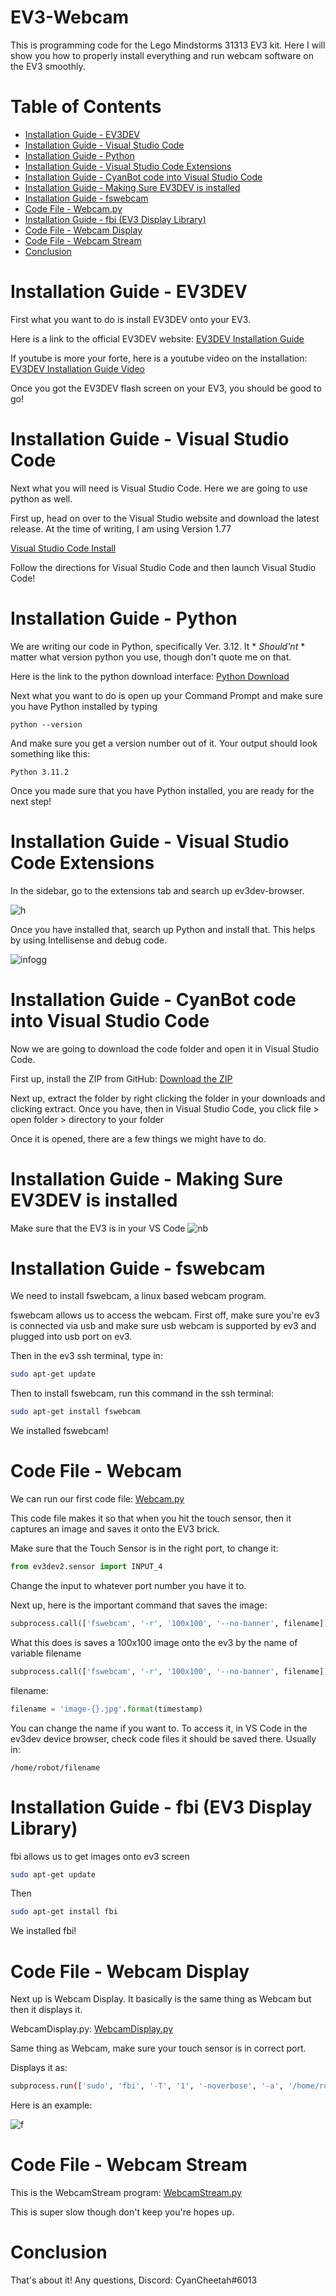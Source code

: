 # EV3-Webcam

This is programming code for the Lego Mindstorms 31313 EV3 kit. Here I will show you how to properly install everything and run webcam software on the EV3 smoothly.


# Table of Contents

* [Installation Guide - EV3DEV](https://github.com/CyanCheetah/EV3-Webcam#installation-guide---ev3dev)
* [Installation Guide - Visual Studio Code](https://github.com/CyanCheetah/EV3-Webcam#installation-guide---visual-studio-code)
* [Installation Guide - Python](https://github.com/CyanCheetah/EV3-Webcam#installation-guide---python)
* [Installation Guide - Visual Studio Code Extensions](https://github.com/CyanCheetah/EV3-Webcam#installation-guide---visual-studio-code-extensions)
* [Installation Guide - CyanBot code into Visual Studio Code](https://github.com/CyanCheetah/EV3-Webcam#installation-guide---cyanbot-code-into-visual-studio-code)
* [Installation Guide - Making Sure EV3DEV is installed](https://github.com/CyanCheetah/EV3-Webcam#installation-guide---making-sure-ev3dev-is-installed)
* [Installation Guide - fswebcam](https://github.com/CyanCheetah/EV3-Webcam#installation-guide---fswebcam)
* [Code File - Webcam.py](https://github.com/CyanCheetah/EV3-Webcam#code-file---webcampy)
* [Installation Guide - fbi (EV3 Display Library)](https://github.com/CyanCheetah/EV3-Webcam#installation-guide---fbi-ev3-display-library)
* [Code File - Webcam Display](https://github.com/CyanCheetah/EV3-Webcam#code-file---webcam-display)
* [Code File - Webcam Stream](https://github.com/CyanCheetah/EV3-Webcam#code-file---webcam-stream)
* [Conclusion](https://github.com/CyanCheetah/EV3-Webcam#conclusion)


# Installation Guide - EV3DEV

First what you want to do is install EV3DEV onto your EV3. 

Here is a link to the official EV3DEV website:
[EV3DEV Installation Guide](https://www.ev3dev.org/docs/getting-started/)

If youtube is more your forte, here is a youtube video on the installation:
[EV3DEV Installation Guide Video](https://www.youtube.com/watch?v=ogLzfo4aYvg&ab_channel=BrandonJacobson)

Once you got the EV3DEV flash screen on your EV3, you should be good to go!

# Installation Guide - Visual Studio Code

Next what you will need is Visual Studio Code. Here we are going to use python as well.

First up, head on over to the Visual Studio website and download the latest release. At the time of writing, I am using Version 1.77

[Visual Studio Code Install](https://code.visualstudio.com/download)

Follow the directions for Visual Studio Code and then launch Visual Studio Code!

# Installation Guide - Python

We are writing our code in Python, specifically Ver. 3.12. It * *Should'nt* * matter what version python you use, though don't quote me on that.

Here is the link to the python download interface:
[Python Download](https://www.python.org/downloads/)

Next what you want to do is open up your Command Prompt and make sure you have Python installed by typing

```
python --version
```

And make sure you get a version number out of it. Your output should look something like this:

```
Python 3.11.2
```

Once you made sure that you have Python installed, you are ready for the next step!

# Installation Guide - Visual Studio Code Extensions

In the sidebar, go to the extensions tab and search up ev3dev-browser. 

![h](https://user-images.githubusercontent.com/91763642/229658655-f3eb5ec4-963e-4894-b44e-38362e8bc897.png)


Once you have installed that, search up Python and install that. This helps by using Intellisense and debug code.

![infogg](https://user-images.githubusercontent.com/91763642/229658672-66ac76cb-9257-44ec-8e47-ddcf9289c1b7.png)


# Installation Guide - CyanBot code into Visual Studio Code

Now we are going to download the code folder and open it in Visual Studio Code.

First up, install the ZIP from GitHub: [Download the ZIP](https://github.com/CyanCheetah/EV3-Webcam/releases/tag/v1.0.0)

Next up, extract the folder by right clicking the folder in your downloads and clicking extract. Once you have, then in Visual Studio Code, you click file > open folder > directory to your folder

Once it is opened, there are a few things we might have to do. 

# Installation Guide - Making Sure EV3DEV is installed

Make sure that the EV3 is in your VS Code
![nb](https://user-images.githubusercontent.com/91763642/229658842-dce1d6a5-a68b-4aa2-8657-b2daef63f635.png)

# Installation Guide - fswebcam

We need to install fswebcam, a linux based webcam program.

fswebcam allows us to access the webcam. First off, make sure you're ev3 is connected via usb and make sure usb webcam is supported by ev3 and plugged into usb port on ev3.

Then in the ev3 ssh terminal, type in:
```bash
sudo apt-get update
```
Then to install fswebcam, run this command in the ssh terminal:
```bash
sudo apt-get install fswebcam
```

We installed fswebcam!

# Code File - Webcam

We can run our first code file: [Webcam.py](https://github.com/CyanCheetah/EV3-Webcam/blob/ev3/ev3/tests/code/Webcam.py)

This code file makes it so that when you hit the touch sensor, then it captures an image and saves it onto the EV3 brick.

Make sure that the Touch Sensor is in the right port, to change it:

```python
from ev3dev2.sensor import INPUT_4
```
Change the input to whatever port number you have it to.

Next up, here is the important command that saves the image:
```python
subprocess.call(['fswebcam', '-r', '100x100', '--no-banner', filename])
```
What this does is saves a 100x100 image onto the ev3 by the name of variable filename

```python
subprocess.call(['fswebcam', '-r', '100x100', '--no-banner', filename])
```
filename:
```python
filename = 'image-{}.jpg'.format(timestamp)
```
You can change the name if you want to. To access it, in VS Code in the ev3dev device browser, check code files it should be saved there.
Usually in:
```
/home/robot/filename
```

# Installation Guide - fbi (EV3 Display Library)

fbi allows us to get images onto ev3 screen

```bash
sudo apt-get update
```

Then

```bash
sudo apt-get install fbi
```

We installed fbi!

# Code File - Webcam Display

Next up is Webcam Display. It basically is the same thing as Webcam but then it displays it. 

WebcamDisplay.py: 
[WebcamDisplay.py](https://github.com/CyanCheetah/EV3-Webcam/blob/ev3/ev3/tests/code/WebcamDisplay.py)

Same thing as Webcam, make sure your touch sensor is in correct port. 

Displays it as:
```bash
subprocess.run(['sudo', 'fbi', '-T', '1', '-noverbose', '-a', '/home/robot/image.bmp'])
```

Here is an example:

![f](https://user-images.githubusercontent.com/91763642/229664976-d3550151-50e8-47a4-aae4-75448fb8a11c.png)


# Code File - Webcam Stream

This is the WebcamStream program: [WebcamStream.py](https://github.com/CyanCheetah/EV3-Webcam/blob/ev3/ev3/tests/code/WebcamStream.py)

This is super slow though don't keep you're hopes up.

# Conclusion

That's about it! Any questions, Discord: CyanCheetah#6013


